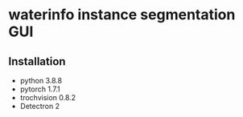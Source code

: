 # waterinfo instance segmentation GUI

## Installation
* python 3.8.8
* pytorch 1.7.1
* trochvision 0.8.2
* Detectron 2
